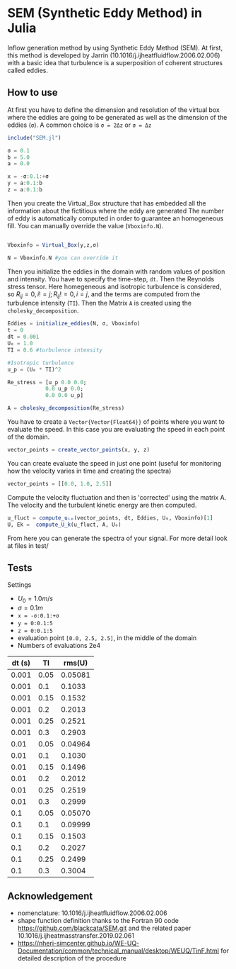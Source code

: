 # SEM (Synthetic Eddy Method) in Julia
Inflow generation method by using Synthetic Eddy Method (SEM). At first, this method is developed by Jarrin (10.1016/j.ijheatfluidflow.2006.02.006) with a basic idea that turbulence is a superposition of coherent structures called eddies. 


## How to use
At first you have to define the dimension and resolution of the virtual box where the eddies are going to be generated as well as the dimension of the eddies (`σ`). A common choice is `σ = 2Δz` or `σ = Δz`

```julia
include("SEM.jl")

σ = 0.1
b = 5.0
a = 0.0

x = -σ:0.1:+σ
y = a:0.1:b
z = a:0.1:b

```

Then you create the Virtual_Box structure that has embedded all the information about the fictitious where the eddy are generated
The number of eddy is automatically computed in order to guarantee an homogeneous fill. You can manually override the value (`Vboxinfo.N`).

```julia

Vboxinfo = Virtual_Box(y,z,σ)

N = Vboxinfo.N #you can override it 
```

Then you initialize the eddies in the domain with random values of position and intensity. You have to specify the time-step, `dt`. Then the Reynolds stress tensor. Here homegeneous and isotropic turbulence is considered, so $R_{ij} = 0, i!=j; R_{ij} != 0, i=j$, and the terms are computed from the turbulence intensity (`TI`). Then the Matrix `A` is created using the `cholesky_decomposition`.


```julia
Eddies = initialize_eddies(N, σ, Vboxinfo)
t = 0
dt = 0.001
U₀ = 1.0
TI = 0.6 #turbulence intensity

#Isotropic turbulence
u_p = (U₀ * TI)^2

Re_stress = [u_p 0.0 0.0; 
            0.0 u_p 0.0;
            0.0 0.0 u_p]

A = cholesky_decomposition(Re_stress)

```

You have to create a `Vector{Vector{Float64}}` of points where you want to evaluate the speed. In this case you are evaluating the speed in each point of the domain.

```julia
vector_points = create_vector_points(x, y, z)
```
You can create evaluate the speed in just one point (useful for monitoring how the velocity varies in time and creating the spectra)
```julia
vector_points = [[0.0, 1.0, 2.5]]
```

Compute the velocity fluctuation and then is 'corrected' using the matrix A. The velocity and the turbulent kinetic energy are then computed.

```julia
u_fluct = compute_uᵢₚ(vector_points, dt, Eddies, U₀, Vboxinfo)[1]
U, Ek =  compute_U_k(u_fluct, A, U₀)
```

From here you can generate the spectra of your signal. For more detail look at files in test/


## Tests
Settings
- $U_0 = 1.0 m/s$
- $\sigma = 0.1 m$
- `x = -σ:0.1:+σ`
- `y = 0:0.1:5`
- `z = 0:0.1:5`
- evaluation point `[0.0, 2.5, 2.5]`, in the middle of the domain
- Numbers of evaluations 2e4

|  dt (s) | TI      | rms(U)  |  
|---      |---      |---      |
|  0.001  | 0.05    | 0.05081  | 
|  0.001  | 0.1    | 0.1033  |
|  0.001  | 0.15    | 0.1532  |    
|  0.001  | 0.2    | 0.2013  | 
|  0.001  | 0.25    | 0.2521  | 
|  0.001  | 0.3     | 0.2903  |  
|  0.01  | 0.05    | 0.04964  | 
|  0.01  | 0.1    | 0.1030  |
|  0.01  | 0.15    | 0.1496 |    
|  0.01  | 0.2    | 0.2012  | 
|  0.01  | 0.25    | 0.2519  | 
|  0.01  | 0.3     | 0.2999 |  
|  0.1  | 0.05    | 0.05070  | 
|  0.1  | 0.1    | 0.09999  |
|  0.1  | 0.15    | 0.1503 |    
|  0.1  | 0.2    | 0.2027 | 
|  0.1  | 0.25    | 0.2499  | 
|  0.1  | 0.3     | 0.3004 |



## Acknowledgement
- nomenclature: 10.1016/j.ijheatfluidflow.2006.02.006
- shape function definition thanks to the Fortran 90 code https://github.com/blackcata/SEM.git and the related paper 10.1016/j.ijheatmasstransfer.2019.02.061
- https://nheri-simcenter.github.io/WE-UQ-Documentation/common/technical_manual/desktop/WEUQ/TinF.html for detailed description of the procedure